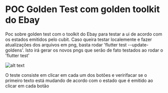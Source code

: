 # POC Golden Test com golden toolkit do Ebay

Poc sobre golden test com o toolkit do Ebay para testar a ui de acordo com os estados emitidos pelo cubit. Caso queira testar localemente e fazer atualizações dos arquivos em png, basta rodar 'flutter test --update-goldens'. Isto irá gerar os novos pngs que serão de fato testados ao rodar o 'flutter test'

![alt text](https://github.com/facily-tech/poc_golden_test_flutter/blob/master/assets/print.png?raw=true)


O teste consiste em clicar em cada um dos botões e veririfacar se o primeiro texto está mudando de acordo com o estado que é emitido ao clicar em cada botão
